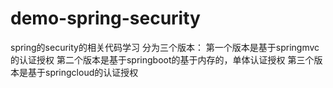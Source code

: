 # demo-spring-security
spring的security的相关代码学习
分为三个版本：
第一个版本是基于springmvc的认证授权
第二个版本是基于springboot的基于内存的，单体认证授权
第三个版本是基于springcloud的认证授权

